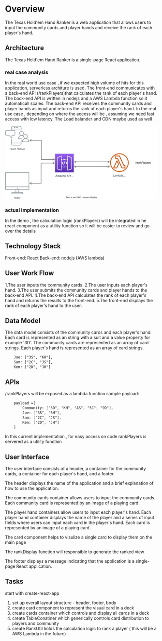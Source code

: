 # Overview

The Texas Hold'em Hand Ranker is a web application that allows users to input the community cards and player hands and receive the rank of each player's hand.

## Architecture

The Texas Hold'em Hand Ranker is a single-page React application. 

### real case analysis
In the real world use case , if  we expected high volume of hits for this application, serverless architure is used. The front-end communicates with a back-end API (/rankPlayers)that calculates the rank of each player's hand. The back-end API is written in nodejs and a AWS Lambda function so it automaticall scales. The back-end API receives the community cards and player hands as input and returns the rank of each player's hand. In the real use case , depending on where the access will be , assuming we need fast access with low latency. The Load balander and CDN maybe used as well 

![Design diagram](public/a.drawio.svg "This is my image")

### actual implementation
In the demo , the calculation logic (rankPlayers) will be integrated in he react component as a utility function so it will be easier to review and go over the details


## Technology Stack
Front-end: React
Back-end: nodejs (AWS lambda)

## User Work Flow

1.The user inputs the community cards.
2.The user inputs each player's hand.
3.The user submits the community cards and player hands to the back-end API.
4.The back-end API calculates the rank of each player's hand and returns the results to the front-end.
5.The front-end displays the rank of each player's hand to the user.

## Data Model
The data model consists of the community cards and each player's hand. Each card is represented as an string with a suit and a value property for example '3D'. The community cards are represented as an array of card strings. Each player's hand is represented as an array of card strings.
```    Community: ["3D", "KH", "AS", "5C", "9D"],
    Joe: ["3S", "6H"],
    Sam: ["2C", "JS"],
    Ken: ["2D", "JH"]
```


## APIs

/rankPlayers will be exposed as a lambda function 
sample payload:
```
    payload ={
        Community: ["3D", "KH", "AS", "5C", "9D"],
        Joe: ["3S", "6H"],
        Sam: ["2C", "JS"],
        Ken: ["2D", "JH"]
    }

```
In this current implementation , for easy access on code rankPlayers is servered as a utility function

## User Interface

The user interface consists of a header, a container for the community cards, a container for each player's hand, and a footer.

The header displays the name of the application and a brief explanation of how to use the application.

The community cards container allows users to input the community cards. Each community card is represented by an image of a playing card.

The player hand containers allow users to input each player's hand. Each player hand container displays the name of the player and a series of input fields where users can input each card in the player's hand. Each card is represented by an image of a playing card.

The card component helps to visulize a single card to display them on the main page

The rankDisplay function will responsible to generate the ranked view

The footer displays a message indicating that the application is a single-page React application.


## Tasks

start with create-react-app 

1. set up overall layout structure - header, footer, body 
2. create card component to represent the visual card in a deck
3. create cards container which controls and display all cards in a deck 
4. create TableConatiner which generically controls card distribution to players and community 
5. create RankUtil holds the calculation logic to rank a player ( this will be a AWS Lambda in the future)
